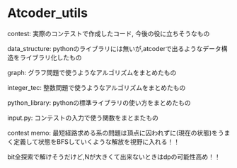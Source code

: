 # Atcoder_utils

contest: 実際のコンテストで作成したコード, 今後の役に立ちそうなもの

data_structure: pythonのライブラリには無いが,atcoderで出るようなデータ構造をライブラリ化したもの

graph: グラフ問題で使うようなアルゴリズムをまとめたもの

integer_tec: 整数問題で使うようなアルゴリズムをまとめたもの

python_library: pythonの標準ライブラリの使い方をまとめたもの

input.py: コンテストの入力で使う関数をまとまたもの

contest memo:
  最短経路求める系の問題は頂点に囚われずに(現在の状態)をうまく定義して状態をBFSしていくような解放を視野に入れる！！

  bit全探索で解けそうだけど,Nが大きくて出来ないときはdpの可能性高め！！
